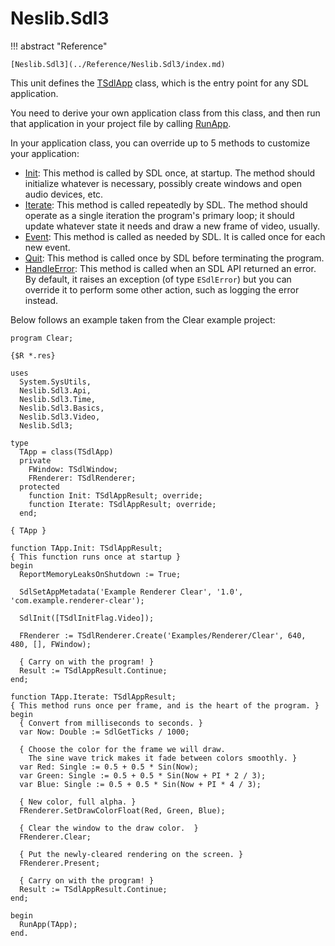 # Neslib.Sdl3

!!! abstract "Reference"

    [Neslib.Sdl3](../Reference/Neslib.Sdl3/index.md)

This unit defines the [TSdlApp](../Reference/Neslib.Sdl3/classes/TSdlApp.md) class, which is the entry point for any SDL application.

You need to derive your own application class from this class, and then run that application in your project file by calling [RunApp](../Reference/Neslib.Sdl3/routines/RunApp.md).

In your application class, you can override up to 5 methods to customize your application:

* [Init](../Reference/Neslib.Sdl3/classes/TSdlApp.md/#Init): This method is called by SDL once, at startup. The method should initialize whatever is necessary, possibly create windows and open audio devices, etc.
* [Iterate](../Reference/Neslib.Sdl3/classes/TSdlApp.md/#Iterate): This method is called repeatedly by SDL. The method should operate as a single iteration the program's primary loop; it should update whatever state it needs and draw a new frame of video, usually.
* [Event](../Reference/Neslib.Sdl3/classes/TSdlApp.md/#Event): This method is called as needed by SDL. It is called once for each new event.
* [Quit](../Reference/Neslib.Sdl3/classes/TSdlApp.md/#Quit): This method is called once by SDL before terminating the program.
* [HandleError](../Reference/Neslib.Sdl3/classes/TSdlApp.md/#HandleError): This method is called when an SDL API returned an error. By default, it raises an exception (of type `ESdlError`) but you can override it to perform some other action, such as logging the error instead.

Below follows an example taken from the Clear example project:

```Delphi
program Clear;

{$R *.res}

uses
  System.SysUtils,
  Neslib.Sdl3.Api,
  Neslib.Sdl3.Time,
  Neslib.Sdl3.Basics,
  Neslib.Sdl3.Video,
  Neslib.Sdl3;

type
  TApp = class(TSdlApp)
  private
    FWindow: TSdlWindow;
    FRenderer: TSdlRenderer;
  protected
    function Init: TSdlAppResult; override;
    function Iterate: TSdlAppResult; override;
  end;

{ TApp }

function TApp.Init: TSdlAppResult;
{ This function runs once at startup }
begin
  ReportMemoryLeaksOnShutdown := True;

  SdlSetAppMetadata('Example Renderer Clear', '1.0', 'com.example.renderer-clear');

  SdlInit([TSdlInitFlag.Video]);

  FRenderer := TSdlRenderer.Create('Examples/Renderer/Clear', 640, 480, [], FWindow);

  { Carry on with the program! }
  Result := TSdlAppResult.Continue;
end;

function TApp.Iterate: TSdlAppResult;
{ This method runs once per frame, and is the heart of the program. }
begin
  { Convert from milliseconds to seconds. }
  var Now: Double := SdlGetTicks / 1000;

  { Choose the color for the frame we will draw.
    The sine wave trick makes it fade between colors smoothly. }
  var Red: Single := 0.5 + 0.5 * Sin(Now);
  var Green: Single := 0.5 + 0.5 * Sin(Now + PI * 2 / 3);
  var Blue: Single := 0.5 + 0.5 * Sin(Now + PI * 4 / 3);

  { New color, full alpha. }
  FRenderer.SetDrawColorFloat(Red, Green, Blue);

  { Clear the window to the draw color.  }
  FRenderer.Clear;

  { Put the newly-cleared rendering on the screen. }
  FRenderer.Present;

  { Carry on with the program! }
  Result := TSdlAppResult.Continue;
end;

begin
  RunApp(TApp);
end.
```
